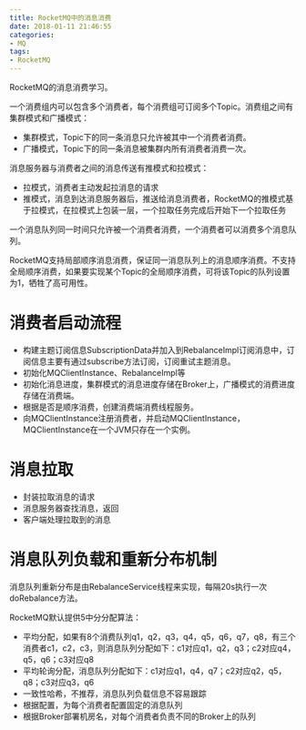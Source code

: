 ```yaml
---
title: RocketMQ中的消息消费
date: 2018-01-11 21:46:55
categories: 
- MQ
tags:
- RocketMQ
---
```


RocketMQ的消息消费学习。

<!--more-->

一个消费组内可以包含多个消费者，每个消费组可订阅多个Topic。消费组之间有集群模式和广播模式：

- 集群模式，Topic下的同一条消息只允许被其中一个消费者消费。
- 广播模式，Topic下的同一条消息被集群内所有消费者消费一次。

消息服务器与消费者之间的消息传送有推模式和拉模式：

- 拉模式，消费者主动发起拉消息的请求
- 推模式，消息到达消息服务器后，推送给消息消费者，RocketMQ的推模式基于拉模式，在拉模式上包装一层，一个拉取任务完成后开始下一个拉取任务

一个消息队列同一时间只允许被一个消费者消费，一个消费者可以消费多个消息队列。

RocketMQ支持局部顺序消息消费，保证同一消息队列上的消息顺序消费。不支持全局顺序消费，如果要实现某个Topic的全局顺序消费，可将该Topic的队列设置为1，牺牲了高可用性。

# 消费者启动流程

- 构建主题订阅信息SubscriptionData并加入到RebalanceImpl订阅消息中，订阅信息主要有通过subscribe方法订阅，订阅重试主题消息。
- 初始化MQClientInstance、RebalanceImpl等
- 初始化消息进度，集群模式的消息进度存储在Broker上，广播模式的消费进度存储在消费端。
- 根据是否是顺序消费，创建消费端消费线程服务。
- 向MQClientInstance注册消费者，并启动MQClientInstance，MQClientInstance在一个JVM只存在一个实例。

# 消息拉取

- 封装拉取消息的请求
- 消息服务器查找消息，返回
- 客户端处理拉取到的消息

# 消息队列负载和重新分布机制

消息队列重新分布是由RebalanceService线程来实现，每隔20s执行一次doRebalance方法。

RocketMQ默认提供5中分分配算法：

- 平均分配，如果有8个消费队列q1，q2，q3，q4，q5，q6，q7，q8，有三个消费者c1，c2，c3，则消息队列分配如下：c1对应q1，q2，q3；c2对应q4，q5，q6；c3对应q8
- 平均轮询分配，消息队列分配如下：c1对应q1，q4，q7；c2对应q2，q5，q8；c3对应q3，q6
- 一致性哈希，不推荐，消息队列负载信息不容易跟踪
- 根据配置，为每个消费者配置固定的消息队列
- 根据Broker部署机房名，对每个消费者负责不同的Broker上的队列